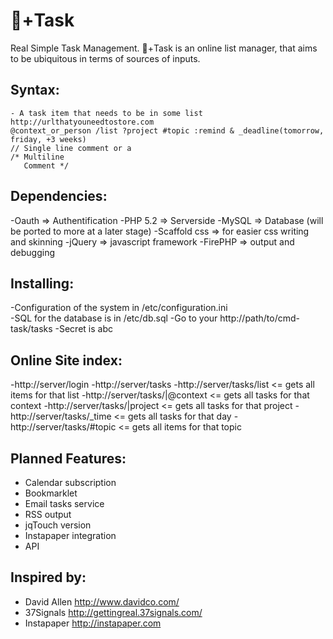 +Task	
=========================
Real Simple Task Management. +Task is an online list manager, that aims to be ubiquitous in terms of sources of inputs.

Syntax:
------------------------
    - A task item that needs to be in some list http://urlthatyouneedtostore.com 
    @context_or_person /list ?project #topic :remind & _deadline(tomorrow, friday, +3 weeks)
    // Single line comment or a
    /* Multiline
       Comment */

Dependencies:
-------------------------
-Oauth 			=> Authentification
-PHP 5.2			=> Serverside
-MySQL				=> Database (will be ported to more at a later stage)
-Scaffold css	=> for easier css writing and skinning 
-jQuery		 	=> javascript framework
-FirePHP			=> output and debugging


Installing:
------------------------
-Configuration of the system in /etc/configuration.ini  
-SQL for the database is in /etc/db.sql
-Go to your http://path/to/cmd-task/tasks
-Secret is abc 


Online Site index:
------------------------
-http://server/login 
-http://server/tasks 
-http://server/tasks/list 		<= gets all items for that list
-http://server/tasks/|@context <= gets all tasks for that context
-http://server/tasks/|project  <= gets all tasks for that project
-http://server/tasks/_time		<= gets all tasks for that day
-http://server/tasks/#topic  	<= gets all items for that topic


Planned Features:
------------------------
- Calendar subscription
- Bookmarklet
- Email tasks service
- RSS output
- jqTouch version
- Instapaper integration
- API 

Inspired by:
------------------------
- David Allen 	http://www.davidco.com/
- 37Signals 	http://gettingreal.37signals.com/
- Instapaper 	http://instapaper.com
